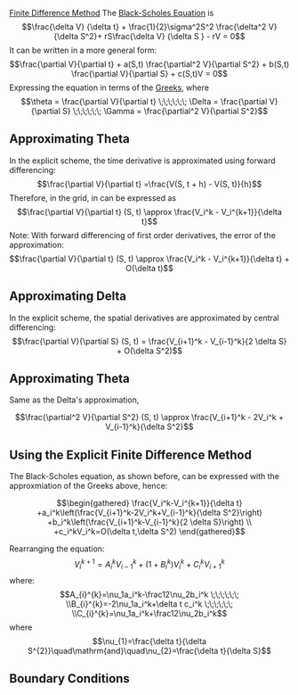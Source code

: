 [Finite Difference Method](Finite%20Difference%20Method.md)
The [Black-Scholes Equation](Black-Scholes%20Equation.md) is
$$\frac{\delta V} {\delta t} + \frac{1}{2}\sigma^2S^2 \frac{\delta^2  V} {\delta S^2}+ rS\frac{\delta V} {\delta S } - rV = 0$$
It can be written in a more general form:
$$\frac{\partial V}{\partial t} + a(S,t) \frac{\partial^2 V}{\partial S^2} + b(S,t) \frac{\partial V}{\partial S} + c(S,t)V = 0$$
Expressing the equation in terms of the [Greeks](Greeks.md), where 
$$\theta = \frac{\partial V}{\partial t} \;\;\;\;\;\; \Delta = \frac{\partial V}{\partial S} \;\;\;\;\;\; \Gamma = \frac{\partial^2 V}{\partial S^2}$$

## Approximating Theta
In the explicit scheme, the time derivative is approximated using forward differencing: 
$$\frac{\partial V}{\partial t} =\frac{V(S, t + h) - V(S, t)}{h}$$
Therefore, in the grid, in can be expressed as
$$\frac{\partial V}{\partial t} (S, t) \approx \frac{V_i^k - V_i^{k+1}}{\delta t}$$
Note: With forward differencing of first order derivatives, the error of the approximation: 
$$\frac{\partial V}{\partial t} (S, t) \approx \frac{V_i^k - V_i^{k+1}}{\delta t} + O(\delta t)$$
## Approximating Delta
In the explicit scheme, the spatial derivatives are approximated by central differencing: 
$$\frac{\partial V}{\partial S} (S, t) = \frac{V_{i+1}^k - V_{i-1}^k}{2 \delta S} + O(\delta S^2)$$

## Approximating Theta
Same as the Delta's approximation, 

$$\frac{\partial^2 V}{\partial S^2} (S, t) \approx \frac{V_{i+1}^k - 2V_i^k + V_{i-1}^k}{\delta S^2}$$

## Using the Explicit Finite Difference Method
The Black-Scholes equation, as shown before, can be expressed with the approxmiation of the Greeks above, hence:

$$\begin{gathered}
\frac{V_i^k-V_i^{k+1}}{\delta t} 
+a_i^k\left(\frac{V_{i+1}^k-2V_i^k+V_{i-1}^k}{\delta S^2}\right) 
+b_i^k\left(\frac{V_{i+1}^k-V_{i-1}^k}{2 \delta S}\right) \\
+c_i^kV_i^k=O(\delta t,\delta S^2)
\end{gathered}$$

Rearranging the equation: 
$$V_i^{k+1}=A_i^kV_{i-1}^k+(1+B_i^k)V_i^k+C_i^kV_{i+1}^k$$
where:
$$A_{i}^{k}=\nu_1a_i^k-\frac12\nu_2b_i^k \;\;\;\;\;\; \\B_{i}^{k}=-2\nu_1a_i^k+\delta t c_i^k \;\;\;\;\;\; \\C_{i}^{k}=\nu_1a_i^k+\frac12\nu_2b_i^k$$
where
$$\nu_{1}=\frac{\delta t}{\delta S^{2}}\quad\mathrm{and}\quad\nu_{2}=\frac{\delta t}{\delta S}$$
## Boundary Conditions
